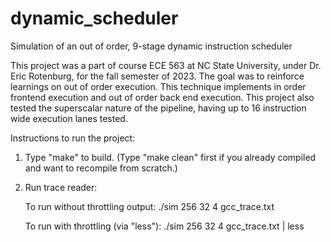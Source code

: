 # dynamic_scheduler
Simulation of an out of order, 9-stage dynamic instruction scheduler

This project was a part of course ECE 563 at NC State University, under Dr. Eric Rotenburg, for the fall semester of 2023. The goal was to reinforce learnings on out of order execution.
This technique implements in order frontend execution and out of order back end execution.
This project also tested the superscalar nature of the pipeline, having up to 16 instruction wide execution lanes tested.


Instructions to run the project:
1. Type "make" to build.  (Type "make clean" first if you already compiled and want to recompile from scratch.)

2. Run trace reader:

   To run without throttling output:
   ./sim 256 32 4 gcc_trace.txt

   To run with throttling (via "less"):
   ./sim 256 32 4 gcc_trace.txt | less
